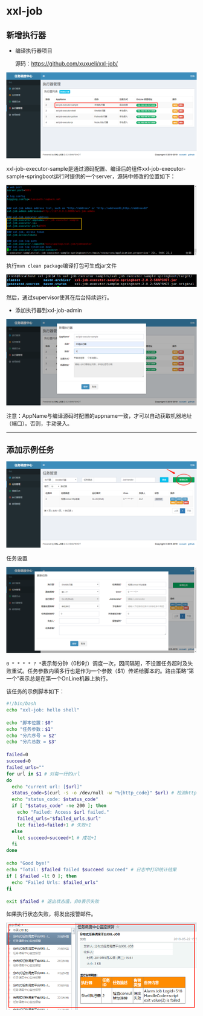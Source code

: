# xxl-job



## 新增执行器

- 编译执行器项目

  源码：https://github.com/xuxueli/xxl-job/

![1558508900842](xxl-job.assets/1558508900842.png)



xxl-job-executor-sample是通过源码配置、编译后的组件xxl-job-executor-sample-springboot运行时提供的一个server，源码中修改的位置如下：

![1558509187649](xxl-job.assets/1558509187649.png)

执行`mvn clean package`编译打包可生成jar文件

![1558509314582](xxl-job.assets/1558509314582.png)

然后，通过supervisor使其在后台持续运行。



- 添加执行器到xxl-job-admin

![1558512727527](xxl-job.assets/1558512727527.png)

注意：AppName与编译源码时配置的appname一致，才可以自动获取机器地址（端口）。否则，手动录入。



---

## 添加示例任务

![1558511698496](xxl-job.assets/1558511698496.png)



任务设置

![1558511749220](xxl-job.assets/1558511749220.png)



`0 * * * * ? *`表示每分钟（0秒时）调度一次，因间隔短，不设置任务超时及失败重试。任务参数内填多行也是作为一个参数（$1）传递给脚本的。路由策略“第一个”表示总是在第一个OnLine机器上执行。

该任务的示例脚本如下：

```sh
#!/bin/bash
echo "xxl-job: hello shell"

echo "脚本位置：$0"
echo "任务参数：$1"
echo "分片序号 = $2"
echo "分片总数 = $3"

failed=0
succeed=0
failed_urls=""
for url in $1 # 对每一行的url
do
  echo "current url: [$url]"
  status_code=$(curl -s -o /dev/null -w "%{http_code}" $url) # 检测http响应状态码
  echo "status_code: $status_code"
  if [ "$status_code" -ne 200 ]; then
    echo "Failed: Access $url failed."
    failed_urls="$failed_urls,$url"
    let failed=failed+1 # 失败+1
  else
    let succeed=succeed+1 # 成功+1
  fi
done

echo "Good bye!"
echo "Total: $failed failed $succeed succeed" # 日志中打印统计结果
if [ $failed -lt 0 ]; then
  echo "Failed Urls: $failed_urls"
fi

exit $failed # 退出状态值，非0表示失败
```

如果执行状态失败，将发出报警邮件。

![1558512929701](xxl-job.assets/1558512929701.png)

